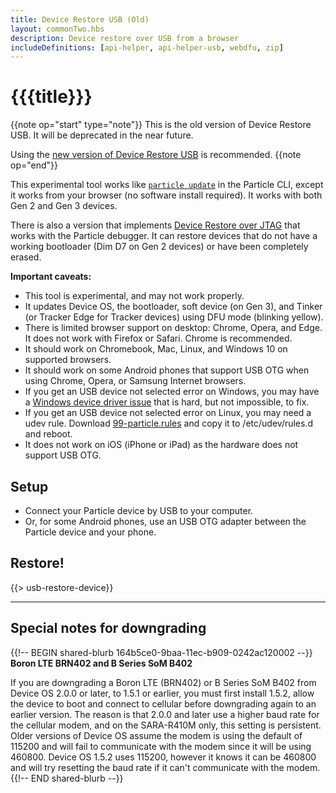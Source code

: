 ```yaml
---
title: Device Restore USB (Old)
layout: commonTwo.hbs
description: Device restore over USB from a browser
includeDefinitions: [api-helper, api-helper-usb, webdfu, zip]
---
```


# {{{title}}}

{{note op="start" type="note"}}
This is the old version of Device Restore USB. It will be deprecated in the near future.

Using the [new version of Device Restore USB](/tools/device-restore/device-restore-usb/) is recommended.
{{note op="end"}}

This experimental tool works like [`particle update`](/reference/developer-tools/cli/#particle-update) in the Particle CLI, except it works from your browser (no software install required). It works with both Gen 2 and Gen 3 devices. 

There is also a version that implements [Device Restore over JTAG](/tools/device-restore/device-restore-jtag/) that works with the Particle debugger. It can restore devices that do not have a working bootloader (Dim D7 on Gen 2 devices) or have been completely erased.

**Important caveats:**

- This tool is experimental, and may not work properly.
- It updates Device OS, the bootloader, soft device (on Gen 3), and Tinker (or Tracker Edge for Tracker devices) using DFU mode (blinking yellow).
- There is limited browser support on desktop: Chrome, Opera, and Edge. It does not work with Firefox or Safari. Chrome is recommended.
- It should work on Chromebook, Mac, Linux, and Windows 10 on supported browsers.
- It should work on some Android phones that support USB OTG when using Chrome, Opera, or Samsung Internet browsers.
- If you get an USB device not selected error on Windows, you may have a [Windows device driver issue](https://github.com/rickkas7/particle_notes/tree/master/fixing-windows-10-serial-drivers) that is hard, but not impossible, to fix.
- If you get an USB device not selected error on Linux, you may need a udev rule. Download [99-particle.rules](/assets/files/50-particle.rules) and copy it to /etc/udev/rules.d and reboot.
- It does not work on iOS (iPhone or iPad) as the hardware does not support USB OTG.

## Setup

- Connect your Particle device by USB to your computer.
- Or, for some Android phones, use an USB OTG adapter between the Particle device and your phone.

## Restore!

{{> usb-restore-device}}

---

## Special notes for downgrading

{{!-- BEGIN shared-blurb 164b5ce0-9baa-11ec-b909-0242ac120002 --}}
**Boron LTE BRN402 and B Series SoM B402**

If you are downgrading a Boron LTE (BRN402) or B Series SoM B402 from Device OS 2.0.0 or later, to 1.5.1 or earlier, you must first install 1.5.2, allow the device to boot and connect to cellular before downgrading again to an earlier version. The reason is that 2.0.0 and later use a higher baud rate for the cellular modem, and on the SARA-R410M only, this setting is persistent. Older versions of Device OS assume the modem is using the default of 115200 and will fail to communicate with the modem since it will be using 460800. Device OS 1.5.2 uses 115200, however it knows it can be 460800 and will try resetting the baud rate if it can't communicate with the modem.
{{!-- END shared-blurb --}}